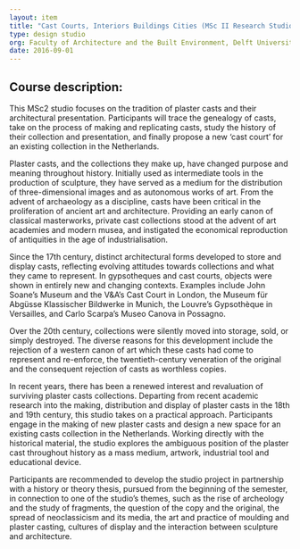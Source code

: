 ```yaml
---
layout: item
title: "Cast Courts, Interiors Buildings Cities (MSc II Research Studio together with Caspar Frenken)"
type: design studio
org: Faculty of Architecture and the Built Environment, Delft University of Technology
date: 2016-09-01
---
```

## Course description:

This MSc2 studio focuses on the tradition of plaster casts and their architectural presentation. Participants will trace the genealogy of casts, take on the process of making and replicating casts, study the history of their collection and presentation, and finally propose a new ‘cast court’ for an existing collection in the Netherlands.

Plaster casts, and the collections they make up, have changed purpose and meaning throughout history. Initially used as intermediate tools in the production of sculpture, they have served as a medium for the distribution of three-dimensional images and as autonomous works of art. From the advent of archaeology as a discipline, casts have been critical in the proliferation of ancient art and architecture. Providing an early canon of classical masterworks, private cast collections stood at the advent of art academies and modern musea, and instigated the economical reproduction of antiquities in the age of industrialisation.

Since the 17th century, distinct architectural forms developed to store and display casts, reflecting evolving attitudes towards collections and what they came to represent. In gypsotheques and cast courts, objects were shown in entirely new and changing contexts. Examples include John Soane’s Museum and the V&A’s Cast Court in London, the Museum für Abgüsse Klassischer Bildwerke in Munich, the Louvre’s Gypsothèque in Versailles, and Carlo Scarpa’s Museo Canova in Possagno.

Over the 20th century, collections were silently moved into storage, sold, or simply destroyed. The diverse reasons for this development include the rejection of a western canon of art which these casts had come to represent and re-enforce, the twentieth-century veneration of the original and the consequent rejection of casts as worthless copies.

In recent years, there has been a renewed interest and revaluation of surviving plaster casts collections. Departing from recent academic research into the making, distribution and display of plaster casts in the 18th and 19th century, this studio takes on a practical approach. Participants engage in the making of new plaster casts and design a new space for an existing casts collection in the Netherlands. Working directly with the historical material, the studio explores the ambiguous position of the plaster cast throughout history as a mass medium, artwork, industrial tool and educational device.

Participants are recommended to develop the studio project in partnership with a history or theory thesis, pursued from the beginning of the semester, in connection to one of the studio’s themes, such as the rise of archeology and the study of fragments, the question of the copy and the original, the spread of neoclassicism and its media, the art and practice of moulding and plaster casting, cultures of display and the interaction between sculpture and architecture.